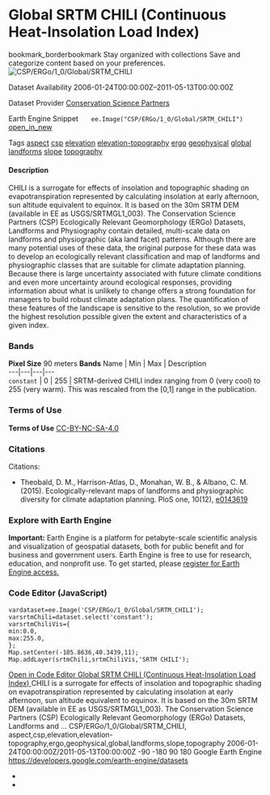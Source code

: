  
#  Global SRTM CHILI (Continuous Heat-Insolation Load Index) 
bookmark_borderbookmark Stay organized with collections  Save and categorize content based on your preferences. 
![CSP/ERGo/1_0/Global/SRTM_CHILI](https://developers.google.com/earth-engine/datasets/images/CSP/CSP_ERGo_1_0_Global_SRTM_CHILI_sample.png) 

Dataset Availability
    2006-01-24T00:00:00Z–2011-05-13T00:00:00Z 

Dataset Provider
     [ Conservation Science Partners ](https://www.csp-inc.org/) 

Earth Engine Snippet
     `    ee.Image("CSP/ERGo/1_0/Global/SRTM_CHILI")   ` [ open_in_new ](https://code.earthengine.google.com/?scriptPath=Examples:Datasets/CSP/CSP_ERGo_1_0_Global_SRTM_CHILI) 

Tags
     [aspect](https://developers.google.com/earth-engine/datasets/tags/aspect) [csp](https://developers.google.com/earth-engine/datasets/tags/csp) [elevation](https://developers.google.com/earth-engine/datasets/tags/elevation) [elevation-topography](https://developers.google.com/earth-engine/datasets/tags/elevation-topography) [ergo](https://developers.google.com/earth-engine/datasets/tags/ergo) [geophysical](https://developers.google.com/earth-engine/datasets/tags/geophysical) [global](https://developers.google.com/earth-engine/datasets/tags/global) [landforms](https://developers.google.com/earth-engine/datasets/tags/landforms) [slope](https://developers.google.com/earth-engine/datasets/tags/slope) [topography](https://developers.google.com/earth-engine/datasets/tags/topography)
#### Description
CHILI is a surrogate for effects of insolation and topographic shading on evapotranspiration represented by calculating insolation at early afternoon, sun altitude equivalent to equinox. It is based on the 30m SRTM DEM (available in EE as USGS/SRTMGL1_003).
The Conservation Science Partners (CSP) Ecologically Relevant Geomorphology (ERGo) Datasets, Landforms and Physiography contain detailed, multi-scale data on landforms and physiographic (aka land facet) patterns. Although there are many potential uses of these data, the original purpose for these data was to develop an ecologically relevant classification and map of landforms and physiographic classes that are suitable for climate adaptation planning. Because there is large uncertainty associated with future climate conditions and even more uncertainty around ecological responses, providing information about what is unlikely to change offers a strong foundation for managers to build robust climate adaptation plans. The quantification of these features of the landscape is sensitive to the resolution, so we provide the highest resolution possible given the extent and characteristics of a given index.
### Bands
**Pixel Size** 90 meters 
**Bands**
Name | Min | Max | Description  
---|---|---|---  
`constant` |  0  |  255  | SRTM-derived CHILI index ranging from 0 (very cool) to 255 (very warm). This was rescaled from the [0,1] range in the publication.  
### Terms of Use
**Terms of Use**
[CC-BY-NC-SA-4.0](https://spdx.org/licenses/CC-BY-NC-SA-4.0.html)
### Citations
Citations:
  * Theobald, D. M., Harrison-Atlas, D., Monahan, W. B., & Albano, C. M. (2015). Ecologically-relevant maps of landforms and physiographic diversity for climate adaptation planning. PloS one, 10(12), [e0143619](https://journals.plos.org/plosone/article?id=10.1371/journal.pone.0143619)


### Explore with Earth Engine
**Important:** Earth Engine is a platform for petabyte-scale scientific analysis and visualization of geospatial datasets, both for public benefit and for business and government users. Earth Engine is free to use for research, education, and nonprofit use. To get started, please [register for Earth Engine access.](https://console.cloud.google.com/earth-engine)
### Code Editor (JavaScript)
```
vardataset=ee.Image('CSP/ERGo/1_0/Global/SRTM_CHILI');
varsrtmChili=dataset.select('constant');
varsrtmChiliVis={
min:0.0,
max:255.0,
};
Map.setCenter(-105.8636,40.3439,11);
Map.addLayer(srtmChili,srtmChiliVis,'SRTM CHILI');
```
[ Open in Code Editor ](https://code.earthengine.google.com/?scriptPath=Examples:Datasets/CSP/CSP_ERGo_1_0_Global_SRTM_CHILI)
[ Global SRTM CHILI (Continuous Heat-Insolation Load Index) ](https://developers.google.com/earth-engine/datasets/catalog/CSP_ERGo_1_0_Global_SRTM_CHILI)
CHILI is a surrogate for effects of insolation and topographic shading on evapotranspiration represented by calculating insolation at early afternoon, sun altitude equivalent to equinox. It is based on the 30m SRTM DEM (available in EE as USGS/SRTMGL1_003). The Conservation Science Partners (CSP) Ecologically Relevant Geomorphology (ERGo) Datasets, Landforms and …
CSP/ERGo/1_0/Global/SRTM_CHILI, aspect,csp,elevation,elevation-topography,ergo,geophysical,global,landforms,slope,topography 
2006-01-24T00:00:00Z/2011-05-13T00:00:00Z
-90 -180 90 180 
Google Earth Engine
https://developers.google.com/earth-engine/datasets
  * [ ](https://doi.org/https://www.csp-inc.org/)
  * [ ](https://doi.org/https://developers.google.com/earth-engine/datasets/catalog/CSP_ERGo_1_0_Global_SRTM_CHILI)


